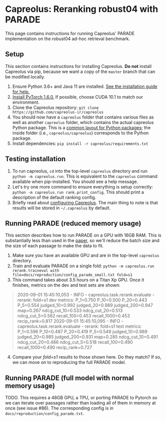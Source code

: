 # Capreolus: Reranking robust04 with PARADE
This page contains instructions for running Capreolus' PARADE implementation on the robust04 ad-hoc retrieval benchmark.

## Setup
This section contains instructions for installing Capreolus. **Do not** install Capreolus via pip, because we want a copy of the `master` branch that can be modified locally.

1. Ensure Python 3.6+ and Java 11 are installed. [See the installation guide for help.](https://capreolus.ai/en/latest/installation.html)
2. [Install PyTorch 1.6.0.](https://pytorch.org/get-started/locally/) If possible, choose CUDA 10.1 to match our environment.
3. Clone the Capreolus repository: `git clone https://github.com/capreolus-ir/capreolus`
4. You should now have a `capreolus` folder that contains various files as well as another `capreolus` folder, which contains the actual capreolus Python package. This is a [common layout for Python packages](https://python-packaging.readthedocs.io/en/latest/minimal.html); the inside folder (i.e., `capreolus/capreolus`) corresponds to the Python package.
5. Install dependencies: `pip install -r capreolus/requirements.txt`

## Testing installation
1. To run capreolus, `cd` into the top-level `capreolus` directory  and run `python -m capreolus.run`. This is equivalent to the `capreolus` command available when pip-installed. You should see a help message.
2. Let's try one more command to ensure everything is setup correctly: `python -m capreolus.run rank.print_config`. This should print a description of the default ranking config.
3. Briefly read about [configuring Capreolus](https://capreolus.ai/en/latest/installation.html#configuring-capreolus). The main thing to note is that results will be stored in `~/.capreolus` by default.

## Running PARADE (reduced memory usage)
This section describes how to run PARADE on a GPU with 16GB RAM. This is substantially less than used in the [paper](https://arxiv.org/abs/2008.09093), so we'll reduce the batch size and the size of each passage to make the data to fit.

1. Make sure you have an available GPU and are in the top-level `capreolus` directory.
2. Train and evaluate PARADE on a single fold: `python -m capreolus.run rerank.traineval with file=docs/reproduction/config_parade_small.txt fold=s1`
3. This command takes about 3.5 hours on a Titan Xp GPU. Once it finishes, metrics on the dev and test sets are shown:
> 2020-09-01 15:45:10,053 - INFO - capreolus.task.rerank.evaluate - rerank: fold=s1 dev metrics: P_1=0.750 P_10=0.500 P_20=0.443 P_5=0.554 judged_10=0.992 judged_20=0.989 judged_200=0.947 map=0.267 ndcg_cut_10=0.533 ndcg_cut_20=0.513 ndcg_cut_5=0.562 recall_100=0.453 recall_1000=0.453 recip_rank=0.817
> 2020-09-01 15:45:10,095 - INFO - capreolus.task.rerank.evaluate - rerank: fold=s1 test metrics: P_1=0.596 P_10=0.487 P_20=0.419 P_5=0.549 judged_10=0.989 judged_20=0.985 judged_200=0.931 map=0.285 ndcg_cut_10=0.491 ndcg_cut_20=0.486 ndcg_cut_5=0.518 recall_100=0.490 recall_1000=0.490 recip_rank=0.727
4. Compare your *fold=s1* results to those shown here. Do they match? If so, we can move on to reproducing the full PARADE model.

## Running PARADE (full model with normal memory usage)
TODO. This requires a 48GB GPU, a TPU, or porting PARADE to Pytorch so we can iterate over passages rather than loading all of them in memory at once (see issue #86). The corresponding config is in `docs/reproduction/config_parade.txt`.
